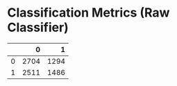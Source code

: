 # Classification Metrics (Raw Classifier)

|    |    0 |    1 |
|---:|-----:|-----:|
|  0 | 2704 | 1294 |
|  1 | 2511 | 1486 |

